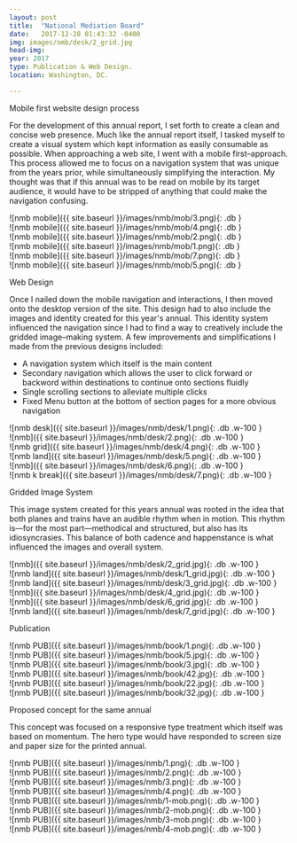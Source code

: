 ```yaml
---
layout: post
title:  "National Mediation Board"
date:   2017-12-28 01:43:32 -0400
img: images/nmb/desk/2_grid.jpg
head-img:
year: 2017
type: Publication & Web Design.   
location: Washington, DC.

---
```


 <p class="alcove f4 f3-ns"> Mobile first website design process</p>

For the development of this annual report, I set forth to create a clean and concise web presence. Much like the annual report itself, I tasked myself to create a visual system which kept information as easily consumable as possible. When approaching a web site, I went with a mobile first–approach. This process allowed me to focus on a navigation system that was unique from the years prior, while simultaneously simplifying the interaction. My thought was that if this annual was to be read on mobile by its target audience, it would have to be stripped of anything that could make the navigation confusing.

<div class="fl w-25-l w-50 ph2" markdown="1">
![nmb mobile]({{ site.baseurl }}/images/nmb/mob/3.png){: .db  }
</div>

<div class="fl w-25-l w-50 ph2" markdown="1">
![nmb mobile]({{ site.baseurl }}/images/nmb/mob/4.png){: .db }
</div>


<div class="fl w-25-l w-50 ph2" markdown="1">
![nmb mobile]({{ site.baseurl }}/images/nmb/mob/2.png){: .db }
</div>

<div class="fl w-25-l w-50 ph2" markdown="1">
![nmb mobile]({{ site.baseurl }}/images/nmb/mob/1.png){: .db  }
</div>

<div class="fl w-25-l w-50 ph2" markdown="1">
![nmb mobile]({{ site.baseurl }}/images/nmb/mob/7.png){: .db  }
</div>



<div class="fl w-25-l w-50 ph2" markdown="1">
![nmb mobile]({{ site.baseurl }}/images/nmb/mob/5.png){: .db  }
</div>
<p class=" mt0 w-100 dib bb mb5 pb3"/>
<p class="alcove f4 f3-ns"> Web Design</p>

Once I nailed down the mobile navigation and interactions, I then moved onto the desktop version of the site. This design had to also include the images and identity created for this year's annual. This identity system influenced the navigation since I had to find a way to creatively include the gridded image–making system. A few improvements and simplifications I made from the previous designs included:
* A navigation system which itself is the main content
* Secondary navigation which allows the user to click forward or backword within destinations to continue onto sections fluidly
* Single scrolling sections to alleviate multiple clicks
* Fixed Menu button at the bottom of section pages for a more obvious navigation


<div class="fl w-100  w-50-l  ph2 " markdown="1">
![nmb desk]({{ site.baseurl }}/images/nmb/desk/1.png){: .db .w-100 }
</div>

<div class="fl w-100  w-50-l ph2 " markdown="1">
![nmb]({{ site.baseurl }}/images/nmb/desk/2.png){: .db .w-100 }
</div>


<div class="fl w-100  ph2 " markdown="1">
![nmb grid]({{ site.baseurl }}/images/nmb/desk/4.png){: .db .w-100 }
</div>

<div class="fl w-100  ph2 " markdown="1">
![nmb land]({{ site.baseurl }}/images/nmb/desk/5.png){: .db .w-100 }
</div>

<div class="fl w-100  w-50-l ph2 " markdown="1">
![nmb]({{ site.baseurl }}/images/nmb/desk/6.png){: .db .w-100 }
</div>

<div class="fl w-100  w-50-l ph2 " markdown="1">
![nmb k break]({{ site.baseurl }}/images/nmb/desk/7.png){: .db .w-100 }
</div>


<!-- line -->
<p class=" mt0 w-100 dib bb mb5 pb3"/>
<!-- h2 -->
 <p class="alcove f4 f3-ns"> Gridded Image System </p>

This image system created for this years annual was rooted in the idea that both planes and trains have an audible rhythm when in motion. This rhythm is—for the most part—methodical and structured, but also has its idiosyncrasies. This balance of both cadence and happenstance is what influenced the images and overall system.


<div class="fl w-100  w-50-l ph2 " markdown="1">
![nmb]({{ site.baseurl }}/images/nmb/desk/2_grid.jpg){: .db .w-100 }
</div>


<div class="fl w-100  w-50-l  ph2 " markdown="1">
![nmb land]({{ site.baseurl }}/images/nmb/desk/1_grid.jpg){: .db .w-100 }
</div>

<div class="fl w-100  w-50-l  ph2 " markdown="1">
![nmb land]({{ site.baseurl }}/images/nmb/desk/3_grid.jpg){: .db .w-100 }
</div>

<div class="fl w-100  w-50-l ph2 " markdown="1">
![nmb]({{ site.baseurl }}/images/nmb/desk/4_grid.jpg){: .db .w-100 }
</div>


<div class="fl w-100  w-50-l ph2 " markdown="1">
![nmb]({{ site.baseurl }}/images/nmb/desk/6_grid.jpg){: .db .w-100 }
</div>

<div class="fl w-100  w-50-l  ph2 " markdown="1">
![nmb land]({{ site.baseurl }}/images/nmb/desk/7_grid.jpg){: .db .w-100 }
</div>


<!-- line -->
<p class=" mt0 w-100 dib bb mb5 pb3"/>
<!-- h2 -->
 <p class="alcove f4 f3-ns"> Publication </p>


<div class="fl w-100  w-50-l ph2 " markdown="1">
![nmb PUB]({{ site.baseurl }}/images/nmb/book/1.png){: .db .w-100 }
</div>
<div class="fl w-100  w-50-l ph2 " markdown="1">
![nmb PUB]({{ site.baseurl }}/images/nmb/book/5.jpg){: .db .w-100 }
</div>


<div class="fl w-100  w-50-l ph2 " markdown="1">
![nmb PUB]({{ site.baseurl }}/images/nmb/book/3.jpg){: .db .w-100 }
</div>

<div class="fl w-100  w-50-l ph2 " markdown="1">
![nmb PUB]({{ site.baseurl }}/images/nmb/book/42.jpg){: .db .w-100 }
</div>


<div class="fl w-100  w-50-l ph2 " markdown="1">
![nmb PUB]({{ site.baseurl }}/images/nmb/book/22.jpg){: .db .w-100 }
</div>


<div class="fl w-100  w-50-l ph2 " markdown="1">
![nmb PUB]({{ site.baseurl }}/images/nmb/book/32.jpg){: .db .w-100 }
</div>

<!-- line -->
<p class=" mt0 w-100 dib bb mb5 pb3"/>
<!-- h2 -->
 <p class="alcove f4 f3-ns">Proposed concept for the same annual</p>

This concept was focused on a responsive type treatment which itself was based on momentum. The hero type would have responded to screen size and paper size for the printed annual.


<div class="fl w-100  w-50-l ph2 " markdown="1">
![nmb PUB]({{ site.baseurl }}/images/nmb/1.png){: .db .w-100 }
</div>
<div class="fl w-100  w-50-l ph2 " markdown="1">
![nmb PUB]({{ site.baseurl }}/images/nmb/2.png){: .db .w-100 }
</div>


<div class="fl w-100  w-50-l ph2 " markdown="1">
![nmb PUB]({{ site.baseurl }}/images/nmb/3.png){: .db .w-100 }
</div>

<div class="fl w-100  w-50-l ph2 " markdown="1">
![nmb PUB]({{ site.baseurl }}/images/nmb/4.png){: .db .w-100 }
</div>


<div class="fl w-100  w-25-l ph2 " markdown="1">
![nmb PUB]({{ site.baseurl }}/images/nmb/1-mob.png){: .db .w-100 }
</div>


<div class="fl w-100  w-25-l ph2 " markdown="1">
![nmb PUB]({{ site.baseurl }}/images/nmb/2-mob.png){: .db .w-100 }
</div>

<div class="fl w-100  w-25-l ph2 " markdown="1">
![nmb PUB]({{ site.baseurl }}/images/nmb/3-mob.png){: .db .w-100 }
</div>

<div class="fl w-100  w-25-l ph2 " markdown="1">
![nmb PUB]({{ site.baseurl }}/images/nmb/4-mob.png){: .db .w-100 }
</div>
